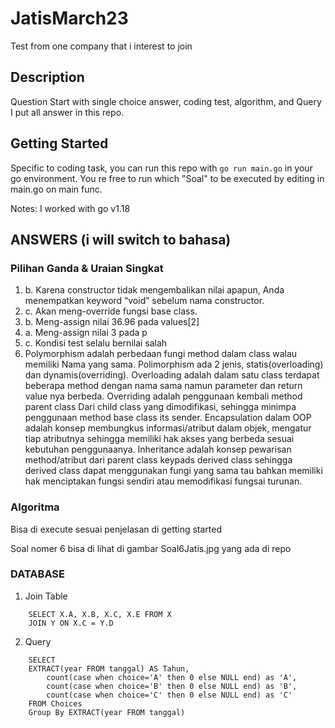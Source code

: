 # JatisMarch23

Test from one company that i interest to join

## Description

Question Start with single choice answer, coding test, algorithm, and Query
I put all answer in this repo.

## Getting Started

Specific to coding task, you can run this repo with ```go run main.go``` in your go environment. You re free to run which "Soal" to be executed by editing in main.go on main func.

Notes:
I worked with go v1.18

## ANSWERS (i will switch to bahasa)

### Pilihan Ganda & Uraian Singkat
1. b. Karena constructor tidak mengembalikan nilai apapun, Anda menempatkan keyword “void” sebelum nama constructor.
2. c. Akan meng-override fungsi base class.
3. b. Meng-assign nilai 36.96 pada values[2]
4. a. Meng-assign nilai 3 pada p
5. c. Kondisi test selalu bernilai salah
6. Polymorphism adalah perbedaan fungi method dalam class walau memiliki Nama yang sama. Polimorphism ada 2 jenis, statis(overloading) dan dynamis(overriding). Overloading adalah dalam satu class terdapat beberapa method dengan nama sama namun parameter dan return value nya berbeda. Overriding adalah penggunaan kembali method parent class Dari child class yang dimodifikasi, sehingga minimpa penggunaan method base class its sender.
Encapsulation dalam OOP adalah konsep membungkus informasi/atribut dalam objek, mengatur tiap atributnya sehingga memiliki hak akses yang berbeda sesuai kebutuhan penggunaanya.
Inheritance adalah konsep pewarisan method/atribut dari parent class keypads derived class sehingga derived class dapat menggunakan fungi yang sama tau bahkan memiliki hak menciptakan fungsi sendiri atau memodifikasi fungsai turunan.

### Algoritma
Bisa di execute sesuai penjelasan di getting started

Soal nomer 6 bisa di lihat di gambar Soal6Jatis.jpg yang ada di repo

### DATABASE
1. Join Table
```
    SELECT X.A, X.B, X.C, X.E FROM X
    JOIN Y ON X.C = Y.D
```

2. Query
```
    SELECT
	EXTRACT(year FROM tanggal) AS Tahun,
        count(case when choice='A' then 0 else NULL end) as 'A',
        count(case when choice='B' then 0 else NULL end) as 'B',
        count(case when choice='C' then 0 else NULL end) as 'C'
    FROM Choices
    Group By EXTRACT(year FROM tanggal)
```